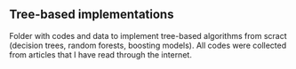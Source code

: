## Tree-based implementations

Folder with codes and data to implement tree-based algorithms from scract (decision trees, random forests, boosting models). All codes were collected from articles that I have read through the internet.
